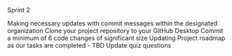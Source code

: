 Sprint 2

 Making necessary updates with commit messages within the designated organization
 Clone your project repository to your GitHub Desktop
 Commit a minimum of 6 code changes of significant size
 Updating Project roadmap as our tasks are completed - TBD
 Update quiz questions
